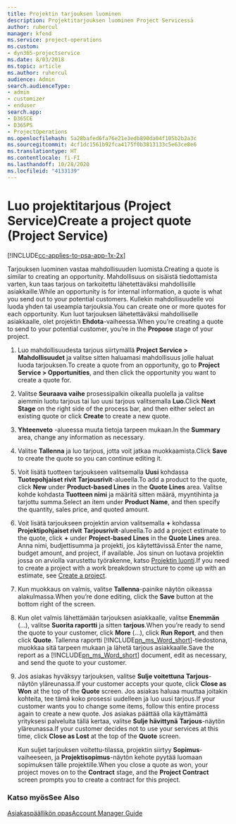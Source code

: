 ```yaml
---
title: Projektin tarjouksen luominen
description: Projektitarjouksen luominen Project Servicessä
author: ruhercul
manager: kfend
ms.service: project-operations
ms.custom:
- dyn365-projectservice
ms.date: 8/03/2018
ms.topic: article
ms.author: ruhercul
audience: Admin
search.audienceType:
- admin
- customizer
- enduser
search.app:
- D365CE
- D365PS
- ProjectOperations
ms.openlocfilehash: 5a28bafed6fa76e21e3edb890da04f105b2b2a3c
ms.sourcegitcommit: 4cf1dc1561b92fca4175f0b3813133c5e63ce8e6
ms.translationtype: HT
ms.contentlocale: fi-FI
ms.lasthandoff: 10/28/2020
ms.locfileid: "4133139"
---
```

# <a name="create-a-project-quote-project-service"></a><span data-ttu-id="508f3-103">Luo projektitarjous (Project Service)</span><span class="sxs-lookup"><span data-stu-id="508f3-103">Create a project quote (Project Service)</span></span>

[!INCLUDE[cc-applies-to-psa-app-1x-2x](../includes/cc-applies-to-psa-app-1x-2x.md)]

<span data-ttu-id="508f3-104">Tarjouksen luominen vastaa mahdollisuuden luomista.</span><span class="sxs-lookup"><span data-stu-id="508f3-104">Creating a quote is similar to creating an opportunity.</span></span> <span data-ttu-id="508f3-105">Mahdollisuus on sisäistä tiedottamista varten, kun taas tarjous on tarkoitettu lähetettäväksi mahdollisille asiakkaille.</span><span class="sxs-lookup"><span data-stu-id="508f3-105">While an opportunity is for internal information, a quote is what you send out to your potential customers.</span></span> <span data-ttu-id="508f3-106">Kullekin mahdollisuudelle voi luoda yhden tai useampia tarjouksia.</span><span class="sxs-lookup"><span data-stu-id="508f3-106">You can create one or more quotes for each opportunity.</span></span> <span data-ttu-id="508f3-107">Kun luot tarjouksen lähetettäväksi mahdolliselle asiakkaalle, olet projektin **Ehdota**-vaiheessa.</span><span class="sxs-lookup"><span data-stu-id="508f3-107">When you’re creating a quote to send to your potential customer, you’re in the **Propose** stage of your project.</span></span>  
  
1. <span data-ttu-id="508f3-108">Luo mahdollisuudesta tarjous siirtymällä **Project Service > Mahdollisuudet** ja valitse sitten haluamasi mahdollisuus jolle haluat luoda tarjouksen.</span><span class="sxs-lookup"><span data-stu-id="508f3-108">To create a quote from an opportunity, go to **Project Service > Opportunities**, and then click the opportunity you want to create a quote for.</span></span>  
  
2. <span data-ttu-id="508f3-109">Valitse **Seuraava vaihe** prosessipalkin oikealla puolella ja valitse aiemmin luotu tarjous tai luo uusi tarjous valitsemalla **Luo**.</span><span class="sxs-lookup"><span data-stu-id="508f3-109">Click **Next Stage** on the right side of the process bar, and then either select an existing quote or click **Create** to create a new quote.</span></span>  
  
3. <span data-ttu-id="508f3-110">**Yhteenveto** -alueessa muuta tietoja tarpeen mukaan.</span><span class="sxs-lookup"><span data-stu-id="508f3-110">In the **Summary** area, change any information as necessary.</span></span>  
  
4. <span data-ttu-id="508f3-111">Valitse **Tallenna** ja luo tarjous, jotta voit jatkaa muokkaamista.</span><span class="sxs-lookup"><span data-stu-id="508f3-111">Click **Save** to create the quote so you can continue editing it.</span></span>  
  
5. <span data-ttu-id="508f3-112">Voit lisätä tuotteen tarjoukseen valitsemalla **Uusi** kohdassa **Tuotepohjaiset rivit** **Tarjousrivit**-alueella.</span><span class="sxs-lookup"><span data-stu-id="508f3-112">To add a product to the quote, click **New** under **Product-based Lines** in the **Quote Lines** area.</span></span> <span data-ttu-id="508f3-113">Valitse kohde kohdasta **Tuotteen nimi** ja määritä sitten määrä, myyntihinta ja tarjottu summa.</span><span class="sxs-lookup"><span data-stu-id="508f3-113">Select an item under **Product Name**, and then specify the quantity, sales price, and quoted amount.</span></span>  
  
6. <span data-ttu-id="508f3-114">Voit lisätä tarjoukseen projektin arvion valitsemalla **+** kohdassa **Projektipohjaiset rivit** **Tarjousrivit**-alueella.</span><span class="sxs-lookup"><span data-stu-id="508f3-114">To add a project estimate to the quote, click **+** under **Project-based Lines** in the **Quote Lines** area.</span></span> <span data-ttu-id="508f3-115">Anna nimi, budjettisumma ja projekti, jos käytettävissä.</span><span class="sxs-lookup"><span data-stu-id="508f3-115">Enter the name, budget amount, and project, if available.</span></span> <span data-ttu-id="508f3-116">Jos sinun on luotava projektin jossa on arviolla varustettu työrakenne, katso [Projektin luonti](../psa/create-project.md).</span><span class="sxs-lookup"><span data-stu-id="508f3-116">If you need to create a project with a work breakdown structure to come up with an estimate, see [Create a project](../psa/create-project.md).</span></span>  
  
7. <span data-ttu-id="508f3-117">Kun muokkaus on valmis, valitse **Tallenna**-painike näytön oikeassa alakulmassa.</span><span class="sxs-lookup"><span data-stu-id="508f3-117">When you’re done editing, click the **Save** button at the bottom right of the screen.</span></span>  
  
8. <span data-ttu-id="508f3-118">Kun olet valmis lähettämään tarjouksen asiakkaalle, valitse **Enemmän** (...), valitse **Suorita raportti** ja sitten **tarjous**.</span><span class="sxs-lookup"><span data-stu-id="508f3-118">When you’re ready to send the quote to your customer, click **More** (…), click **Run Report**, and then click **Quote**.</span></span> <span data-ttu-id="508f3-119">Tallenna raportti [!INCLUDE[pn_ms_Word_short](../includes/pn-ms-word-short.md)]-tiedostona, muokkaa sitä tarpeen mukaan ja lähetä tarjous asiakkaalle.</span><span class="sxs-lookup"><span data-stu-id="508f3-119">Save the report as a [!INCLUDE[pn_ms_Word_short](../includes/pn-ms-word-short.md)] document, edit as necessary, and send the quote to your customer.</span></span>  
  
9. <span data-ttu-id="508f3-120">Jos asiakas hyväksyy tarjouksen, valitse **Sulje voitettuna** **Tarjous**-näytön yläreunassa.</span><span class="sxs-lookup"><span data-stu-id="508f3-120">If your customer accepts your quote, click **Close as Won** at the top of the **Quote** screen.</span></span> <span data-ttu-id="508f3-121">Jos asiakas haluaa muuttaa joitakin kohteita, tee tämä koko prosessi uudelleen ja luo uusi tarjous.</span><span class="sxs-lookup"><span data-stu-id="508f3-121">If your customer wants you to change some items, follow this entire process again to create a new quote.</span></span> <span data-ttu-id="508f3-122">Jos asiakas päättää olla käyttämättä yrityksesi palveluita tällä kertaa, valitse **Sulje hävittynä** **Tarjous**-näytön yläreunassa.</span><span class="sxs-lookup"><span data-stu-id="508f3-122">If your customer decides not to use your services at this time, click **Close as Lost** at the top of the **Quote** screen.</span></span>  
  
   <span data-ttu-id="508f3-123">Kun suljet tarjouksen voitettu-tilassa, projektin siirtyy **Sopimus**-vaiheeseen, ja **Projektisopimus**-näytön kehote pyytää luomaan sopimuksen tälle projektille.</span><span class="sxs-lookup"><span data-stu-id="508f3-123">When you close a quote as won, your project moves on to the **Contract** stage, and the **Project Contract** screen prompts you to create a contract for this project.</span></span>  
  
### <a name="see-also"></a><span data-ttu-id="508f3-124">Katso myös</span><span class="sxs-lookup"><span data-stu-id="508f3-124">See Also</span></span>  
 [<span data-ttu-id="508f3-125">Asiakaspäällikön opas</span><span class="sxs-lookup"><span data-stu-id="508f3-125">Account Manager Guide</span></span>](../psa/account-manager-guide.md)
